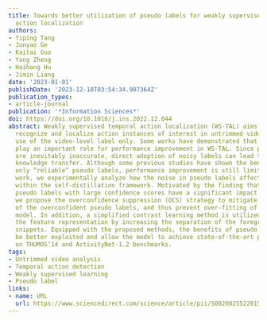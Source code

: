 ```yaml
---
title: Towards better utilization of pseudo labels for weakly supervised temporal
  action localization
authors:
- Yiping Tang
- Junyao Ge
- Kaitai Guo
- Yang Zheng
- Haihong Hu
- Jimin Liang
date: '2023-01-01'
publishDate: '2023-12-18T03:54:34.907364Z'
publication_types:
- article-journal
publication: '*Information Sciences*'
doi: https://doi.org/10.1016/j.ins.2022.12.044
abstract: Weakly supervised temporal action localization (WS-TAL) aims to simultaneously
  recognize and localize action instances of interest in untrimmed videos with the
  use of the video-level label only. Some works have demonstrated that pseudo labels
  play an important role for performance improvement in WS-TAL. Since pseudo labels
  are inevitably inaccurate, direct adoption of noisy labels can lead to inappropriate
  knowledge transfer. Although some previous studies have shown the benefits of using
  only “reliable” pseudo labels, performance improvement is still limited. In this
  work, we experimentally analyze how the noise in pseudo labels affects model performance
  within the self-distillation framework. Motivated by the finding that incorrect
  pseudo labels with large confidence scores have a significant impact on performance,
  we propose the overconfidence suppression (OCS) strategy to mitigate the effect
  of the overconfident pseudo labels, and thus prevent over-fitting of the student
  model. In addition, a simplified contrast learning method is utilized to fine-tune
  the feature representation by increasing the separation of the foreground and background
  snippets. Equipped with the proposed methods, the benefits of pseudo labels can
  be better exploited and allow the model to achieve state-of-the-art performance
  on THUMOS’14 and ActivityNet-1.2 benchmarks.
tags:
- Untrimmed video analysis
- Temporal action detection
- Weakly supervised learning
- Pseudo label
links:
- name: URL
  url: https://www.sciencedirect.com/science/article/pii/S0020025522015390
---
```

